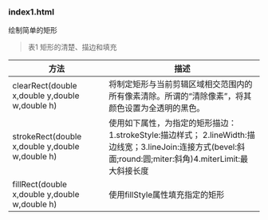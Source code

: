 ### index1.html ###
绘制简单的矩形

>表1 矩形的清楚、描边和填充

| 方法 | 描述 |
|------|------|
|clearRect(double x,double y,double w,double h)|将制定矩形与当前剪辑区域相交范围内的所有像素清除。所谓的“清除像素”，将其颜色设置为全透明的黑色。|
|strokeRect(double x,double y,double w,double h)|使用如下属性，为指定的矩形描边： 1.strokeStyle:描边样式； 2.lineWidth:描边线宽；3.lineJoin:连接方式(bevel:斜面;round:圆;miter:斜角)4.miterLimit:最大斜接长度|
|fillRect(double x,double y,double w,double h)|使用fillStyle属性填充指定的矩形|